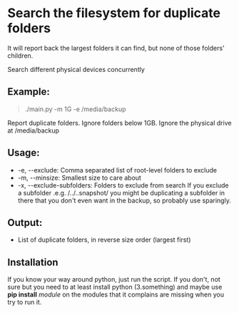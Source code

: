 # Search the filesystem for duplicate folders

It will report back the largest folders it can find, but none of those folders' children.

Search different physical devices concurrently

## Example:

> ./main.py -m 1G -e /media/backup

Report duplicate folders. Ignore folders below 1GB. Ignore the physical drive at /media/backup

## Usage:
- -e, --exclude: Comma separated list of root-level folders to exclude
- -m, --minsize: Smallest size to care about
- -x, --exclude-subfolders: Folders to exclude from search
    If you exclude a subfolder .e.g. /../..snapshot/ you might be duplicating a subfolder in there that you don't even want in the backup, so probably use sparingly.

## Output:
- List of duplicate folders, in reverse size order (largest first)

## Installation
If you know your way around python, just run the script. If you don't, not sure but you need to at least install python (3.something) and maybe use **pip install** _module_ on the modules that it complains are missing when you try to run it.
